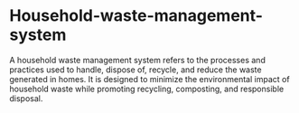 # Household-waste-management-system
A household waste management system refers to the processes and practices used to handle, dispose of, recycle, and reduce the waste generated in homes. It is designed to minimize the environmental impact of household waste while promoting recycling, composting, and responsible disposal. 
